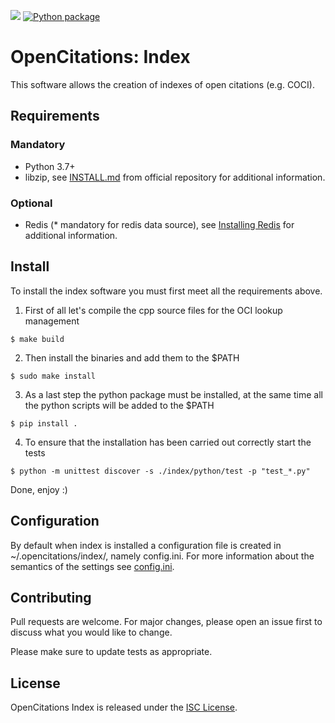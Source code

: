 [<img src="https://img.shields.io/badge/powered%20by-OpenCitations-%239931FC?labelColor=2D22DE" />](http://opencitations.net) [![Python package](https://github.com/opencitations/index/actions/workflows/python-package.yml/badge.svg?branch=farm_revision)](https://github.com/opencitations/index/actions/workflows/python-package.yml)
# OpenCitations: Index

This software allows the creation of indexes of open citations (e.g. COCI).
## Requirements
### Mandatory
- Python 3.7+
- libzip, see [INSTALL.md](https://github.com/nih-at/libzip/blob/master/INSTALL.md) from official repository for additional information.
### Optional
- Redis (* mandatory for redis data source), see [Installing Redis](https://redis.io/docs/getting-started/installation/) for additional information.
## Install
To install the index software you must first meet all the requirements above.

1. First of all let's compile the cpp source files for the OCI lookup management
```console
$ make build
```
2. Then install the binaries and add them to the $PATH
```console
$ sudo make install
```
3. As a last step the python package must be installed, at the same time all the python scripts will be added to the $PATH
```console
$ pip install .
```

4. To ensure that the installation has been carried out correctly start the tests
```console
$ python -m unittest discover -s ./index/python/test -p "test_*.py"
```

Done, enjoy :)

## Configuration
By default when index is installed a configuration file is created in ~/.opencitations/index/, namely config.ini. For more information about the semantics of the settings see [config.ini](config.ini).
## Contributing
Pull requests are welcome. For major changes, please open an issue first to discuss what you would like to change.

Please make sure to update tests as appropriate.

## License
OpenCitations Index is released under the [ISC License](LICENSE).
